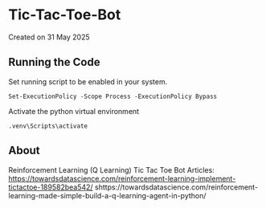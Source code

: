 # Tic-Tac-Toe-Bot
Created on 31 May 2025

## Running the Code

Set running script to be enabled in your system. 
```
Set-ExecutionPolicy -Scope Process -ExecutionPolicy Bypass
```

Activate the python virtual environment
```
.venv\Scripts\activate
```

## About

Reinforcement Learning (Q Learning)
Tic Tac Toe Bot
Articles: https://towardsdatascience.com/reinforcement-learning-implement-tictactoe-189582bea542/
          shttps://towardsdatascience.com/reinforcement-learning-made-simple-build-a-q-learning-agent-in-python/

